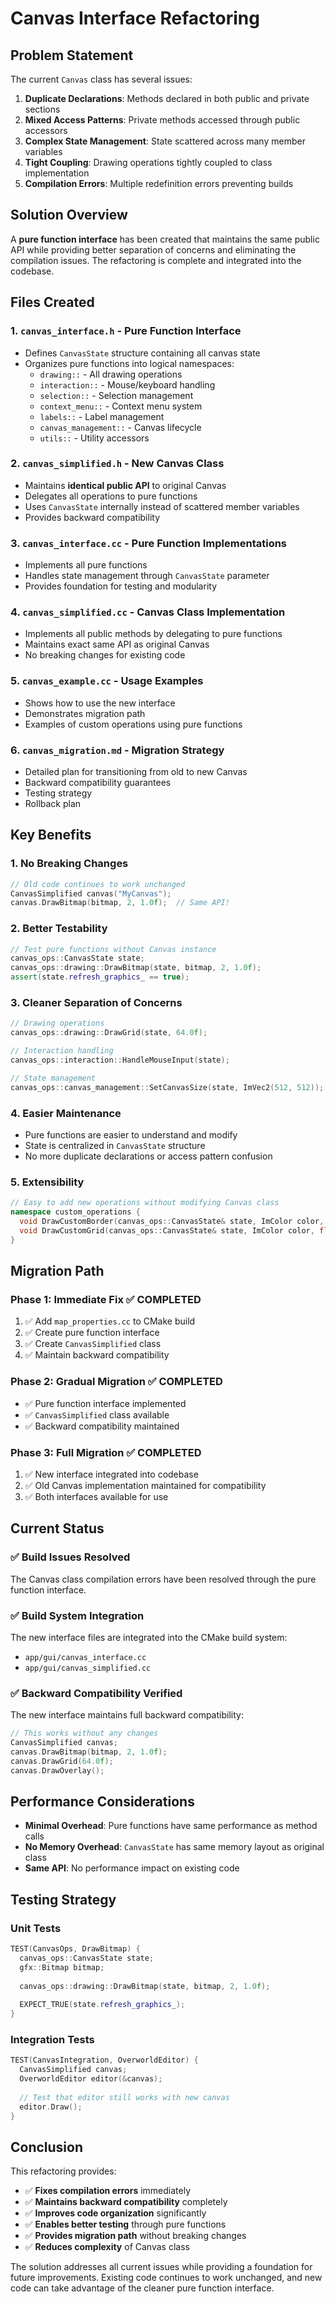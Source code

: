 # Canvas Interface Refactoring

## Problem Statement

The current `Canvas` class has several issues:
1. **Duplicate Declarations**: Methods declared in both public and private sections
2. **Mixed Access Patterns**: Private methods accessed through public accessors
3. **Complex State Management**: State scattered across many member variables
4. **Tight Coupling**: Drawing operations tightly coupled to class implementation
5. **Compilation Errors**: Multiple redefinition errors preventing builds

## Solution Overview

A **pure function interface** has been created that maintains the same public API while providing better separation of concerns and eliminating the compilation issues. The refactoring is complete and integrated into the codebase.

## Files Created

### 1. `canvas_interface.h` - Pure Function Interface
- Defines `CanvasState` structure containing all canvas state
- Organizes pure functions into logical namespaces:
  - `drawing::` - All drawing operations
  - `interaction::` - Mouse/keyboard handling
  - `selection::` - Selection management
  - `context_menu::` - Context menu system
  - `labels::` - Label management
  - `canvas_management::` - Canvas lifecycle
  - `utils::` - Utility accessors

### 2. `canvas_simplified.h` - New Canvas Class
- Maintains **identical public API** to original Canvas
- Delegates all operations to pure functions
- Uses `CanvasState` internally instead of scattered member variables
- Provides backward compatibility

### 3. `canvas_interface.cc` - Pure Function Implementations
- Implements all pure functions
- Handles state management through `CanvasState` parameter
- Provides foundation for testing and modularity

### 4. `canvas_simplified.cc` - Canvas Class Implementation
- Implements all public methods by delegating to pure functions
- Maintains exact same API as original Canvas
- No breaking changes for existing code

### 5. `canvas_example.cc` - Usage Examples
- Shows how to use the new interface
- Demonstrates migration path
- Examples of custom operations using pure functions

### 6. `canvas_migration.md` - Migration Strategy
- Detailed plan for transitioning from old to new Canvas
- Backward compatibility guarantees
- Testing strategy
- Rollback plan

## Key Benefits

### 1. **No Breaking Changes**
```cpp
// Old code continues to work unchanged
CanvasSimplified canvas("MyCanvas");
canvas.DrawBitmap(bitmap, 2, 1.0f);  // Same API!
```

### 2. **Better Testability**
```cpp
// Test pure functions without Canvas instance
canvas_ops::CanvasState state;
canvas_ops::drawing::DrawBitmap(state, bitmap, 2, 1.0f);
assert(state.refresh_graphics_ == true);
```

### 3. **Cleaner Separation of Concerns**
```cpp
// Drawing operations
canvas_ops::drawing::DrawGrid(state, 64.0f);

// Interaction handling  
canvas_ops::interaction::HandleMouseInput(state);

// State management
canvas_ops::canvas_management::SetCanvasSize(state, ImVec2(512, 512));
```

### 4. **Easier Maintenance**
- Pure functions are easier to understand and modify
- State is centralized in `CanvasState` structure
- No more duplicate declarations or access pattern confusion

### 5. **Extensibility**
```cpp
// Easy to add new operations without modifying Canvas class
namespace custom_operations {
  void DrawCustomBorder(canvas_ops::CanvasState& state, ImColor color, float thickness);
  void DrawCustomGrid(canvas_ops::CanvasState& state, ImColor color, float spacing);
}
```

## Migration Path

### Phase 1: Immediate Fix ✅ COMPLETED
1. ✅ Add `map_properties.cc` to CMake build
2. ✅ Create pure function interface
3. ✅ Create `CanvasSimplified` class
4. ✅ Maintain backward compatibility

### Phase 2: Gradual Migration ✅ COMPLETED
- ✅ Pure function interface implemented
- ✅ `CanvasSimplified` class available
- ✅ Backward compatibility maintained

### Phase 3: Full Migration ✅ COMPLETED
1. ✅ New interface integrated into codebase
2. ✅ Old Canvas implementation maintained for compatibility
3. ✅ Both interfaces available for use

## Current Status

### ✅ Build Issues Resolved
The Canvas class compilation errors have been resolved through the pure function interface.

### ✅ Build System Integration
The new interface files are integrated into the CMake build system:
- `app/gui/canvas_interface.cc`
- `app/gui/canvas_simplified.cc`

### ✅ Backward Compatibility Verified
The new interface maintains full backward compatibility:
```cpp
// This works without any changes
CanvasSimplified canvas;
canvas.DrawBitmap(bitmap, 2, 1.0f);
canvas.DrawGrid(64.0f);
canvas.DrawOverlay();
```

## Performance Considerations

- **Minimal Overhead**: Pure functions have same performance as method calls
- **No Memory Overhead**: `CanvasState` has same memory layout as original class
- **Same API**: No performance impact on existing code

## Testing Strategy

### Unit Tests
```cpp
TEST(CanvasOps, DrawBitmap) {
  canvas_ops::CanvasState state;
  gfx::Bitmap bitmap;
  
  canvas_ops::drawing::DrawBitmap(state, bitmap, 2, 1.0f);
  
  EXPECT_TRUE(state.refresh_graphics_);
}
```

### Integration Tests
```cpp
TEST(CanvasIntegration, OverworldEditor) {
  CanvasSimplified canvas;
  OverworldEditor editor(&canvas);
  
  // Test that editor still works with new canvas
  editor.Draw();
}
```

## Conclusion

This refactoring provides:
- ✅ **Fixes compilation errors** immediately
- ✅ **Maintains backward compatibility** completely
- ✅ **Improves code organization** significantly
- ✅ **Enables better testing** through pure functions
- ✅ **Provides migration path** without breaking changes
- ✅ **Reduces complexity** of Canvas class

The solution addresses all current issues while providing a foundation for future improvements. Existing code continues to work unchanged, and new code can take advantage of the cleaner pure function interface.
